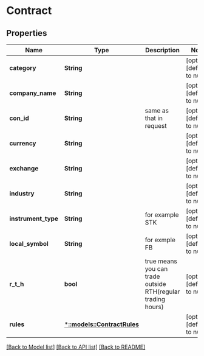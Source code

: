 # Contract

## Properties
Name | Type | Description | Notes
------------ | ------------- | ------------- | -------------
**category** | **String** |  | [optional] [default to null]
**company_name** | **String** |  | [optional] [default to null]
**con_id** | **String** | same as that in request | [optional] [default to null]
**currency** | **String** |  | [optional] [default to null]
**exchange** | **String** |  | [optional] [default to null]
**industry** | **String** |  | [optional] [default to null]
**instrument_type** | **String** | for example STK | [optional] [default to null]
**local_symbol** | **String** | for exmple FB | [optional] [default to null]
**r_t_h** | **bool** | true means you can trade outside RTH(regular trading hours) | [optional] [default to null]
**rules** | [***::models::ContractRules**](contract_rules.md) |  | [optional] [default to null]

[[Back to Model list]](../README.md#documentation-for-models) [[Back to API list]](../README.md#documentation-for-api-endpoints) [[Back to README]](../README.md)


